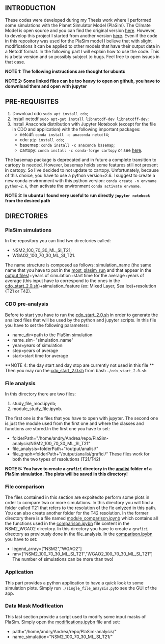 ## INTRODUCTION ##
These codes were developed during my Thesis work where I performed some simulations with the Planet Simulator Model (PlaSim). The Climate Model is open source and you can find the original version [here](https://github.com/HartmutBorth/PlaSim). However, to develop this project I started from another version [here](https://github.com/jhardenberg/plasim). Even if the code in this repository was used for the PlaSim model I believe that with slight modifications it can be applied to other models that have their output data in a Netcdf format. In the following part I will explain how to use the code. This is a beta version and so possibly subject to bugs. Feel free to open issues in that case.

**NOTE 1: The following instructions are thought for ubuntu**

**NOTE 2: Some linked files can be too heavy to open on github, you have to donwnload them and open with jupyter**

## PRE-REQUISITES ##
1. Download cdo `sudo apt install cdo`;
2. Install netcdf `sudo apt-get install libnetcdf-dev libnetcdff-dev`;
3. Install Anaconda distribution with Jupyter Notebook (except for the file in CDO and application) with the following important packages:
   - netcdf:
    `conda install -c anaconda netcdf4`;
    - cdo:
    `pip install cdo`;
    - basemap:
    `conda install -c anaconda basemap`;
    - cartopy:
    `conda install -c conda-forge cartopy` or see [here](https://anaconda.org/conda-forge/cartopy).
    
The basemap package is deprecated and in future a complete transition to cartopy is needed. However, basemap holds some features still not present in cartopy. So I've decided to not update to cartopy. Unfortunately, because of this choice, you have to use a python version=2.6. I suggest to create a new conda environment with this python version: `conda create -n envname python=2.6`, then activate the environment `conda activate envname`.

**NOTE 3: In ubuntu I found very useful to run directly `jupyter notebook` from the desired path**

## DIRECTORIES ##
### PlaSim simulations ##
In the repository you can find two directories called:
- NSM2_100_70_30_ML_SI_T21;
- WGAO2_100_70_30_ML_SI_T21.

The name structure is composed as follows: simulation_name (the same name that you have to put in the [most_plasim_run](NSM2_100_70_30_ML_SI_T21/most_plasim_run) and that appear in the [output files](NSM2_100_70_30_ML_SI_T21/output/))+years of simulation+start time for the average+years of average (this input have to correspond to the ones in the [cdo_start_2.0.sh](CDO_pre_analysis/cdo_start_2.0.sh))+simulation_feature (ex: Mixed Layer, Sea Ice)+resolution (T21 or T42).

### CDO pre-analysis ###
Before to start you have to run the [cdo_start_2.0.sh](CDO_pre_analysis/cdo_start_2.0.sh) in order to generate the analized files that will be used by the python and jupyter scripts. In this file you have to set the following parameters:
- name_dir=path to the PlaSim simulation
- name_sim="simulation_name"
- year=years of simulation
- step=years of average
- start=start time for average

**NOTE 4: the day start and day stop are currently not used in this file **
Then you may run the [cdo_start_2.0.sh](CDO_pre_analysis/cdo_start_2.0.sh) from bash `./cdo_start_2.0.sh`

###  File analysis ###
In this directory there are two files:
1. study_file_mod.ipynb;
2. module_study_file.ipynb.

The first one is the files that you have to open with jupyter. The second one is just the module used from the first one and where the classes and functions are stored.In the first one you have to set:
- folderPath="/home/andry/Andrea/repo/PlaSim-analysis/NSM2_100_70_30_ML_SI_T21"
- file_analysis=folderPath+"/output/analisi/"
- file_graph=folderPath+"/output/analisi/grafici/"
These files work for both the two types of resolutions (T21/T42)

**NOTE 5: You have to create a `grafici` directory in the [analisi](NSM2_100_70_30_ML_SI_T21/output/analisi) folder of a PlaSim simulation. The plots will be saved in this directory!**

### File comparison ###
The files contained in this section are expoitedto perform some plots in order to compare two or more simulations.
In this directory you will find a folder called T21 that refers to the resolution of the fle anlyzed in this path. You can also create another folder for the T42 resolution. In the former directory there is a file named [module_comparison.ipynb](file_comparison/T21/module_comparison.ipynb) which contains all the functions used in the [comparison.ipybn](file_comparison/T21/NSM2_WGAO2/comparison.ipynb) file content in the NSM2_WGAO2 directory. In this directory you have to create a `grafici` directory as previously done in the file_analysis. In the [comparison.ipybn](file_comparison/T21/NSM2_WGAO2/comparison.ipynb) you have to set:
- legend_array=["NSM2","WGAO2"]
- nm=["NSM2_100_70_30_ML_SI_T21","WGAO2_100_70_30_ML_SI_T21"]
The number of simulations can be more than two!

### Application ###
This part provides a python application to have a quick look to some simulation plots. Simply run `./single_file_anaysis.py`to see the GUI of the app. 

### Data Mask Modification ###
This last section provide a script used to modify some input masks of PlaSim. Simply open the [modifications.ipybn](data_mask_modification/modifications.ipynb) file and set:
- path="/home/andry/Andrea/repo/PlaSim-analysis/"
- name_simulation="NSM2_100_70_30_ML_SI_T21/"
